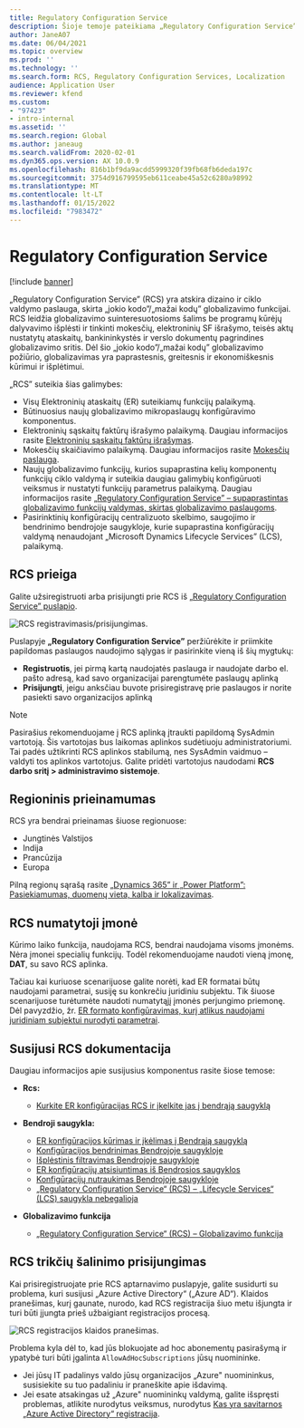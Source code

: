 ```yaml
---
title: Regulatory Configuration Service
description: Šioje temoje pateikiama „Regulatory Configuration Service” (RCS) galimybių apžvalga ir paaiškinama, kaip pasiekti paslaugą.
author: JaneA07
ms.date: 06/04/2021
ms.topic: overview
ms.prod: ''
ms.technology: ''
ms.search.form: RCS, Regulatory Configuration Services, Localization
audience: Application User
ms.reviewer: kfend
ms.custom:
- "97423"
- intro-internal
ms.assetid: ''
ms.search.region: Global
ms.author: janeaug
ms.search.validFrom: 2020-02-01
ms.dyn365.ops.version: AX 10.0.9
ms.openlocfilehash: 816b1bf9da9acdd5999320f39fb68fb6deda197c
ms.sourcegitcommit: 3754d916799595eb611ceabe45a52c6280a98992
ms.translationtype: MT
ms.contentlocale: lt-LT
ms.lasthandoff: 01/15/2022
ms.locfileid: "7983472"
---
```

# <a name="regulatory-configuration-service"></a>Regulatory Configuration Service

[!include [banner](../includes/banner.md)]

„Regulatory Configuration Service” (RCS) yra atskira dizaino ir ciklo valdymo paslauga, skirta „jokio kodo”/„mažai kodų” globalizavimo funkcijai. RCS leidžia globalizavimo suinteresuotosioms šalims be programų kūrėjų dalyvavimo išplėsti ir tinkinti mokesčių, elektroninių SF išrašymo, teisės aktų nustatytų ataskaitų, bankininkystės ir verslo dokumentų pagrindines globalizavimo sritis. Dėl šio „jokio kodo”/„mažai kodų” globalizavimo požiūrio, globalizavimas yra paprastesnis, greitesnis ir ekonomiškesnis kūrimui ir išplėtimui.

„RCS” suteikia šias galimybes:

- Visų Elektroninių ataskaitų (ER) suteikiamų funkcijų palaikymą.
- Būtinuosius naujų globalizavimo mikropaslaugų konfigūravimo komponentus.
- Elektroninių sąskaitų faktūrų išrašymo palaikymą. Daugiau informacijos rasite [Elektroninių sąskaitų faktūrų išrašymas](/dynamics365-release-plan/2021wave1/finance-operations/dynamics365-finance/electronic-invoicing-add-on-dynamics-365-ga).
- Mokesčių skaičiavimo palaikymą. Daugiau informacijos rasite [Mokesčių paslauga](/dynamics365-release-plan/2021wave1/finance-operations/dynamics365-finance/tax-service-preview).
- Naujų globalizavimo funkcijų, kurios supaprastina kelių komponentų funkcijų ciklo valdymą ir suteikia daugiau galimybių konfigūruoti veiksmus ir nustatyti funkcijų parametrus palaikymą. Daugiau informacijos rasite [„Regulatory Configuration Service” – supaprastintas globalizavimo funkcijų valdymas, skirtas globalizavimo paslaugoms](/dynamics365-release-plan/2021wave1/finance-operations/dynamics365-finance/regulatory-configuration-service-simplified-globalization-feature-management-globalization-services).
- Pasirinktinių konfigūracijų centralizuoto skelbimo, saugojimo ir bendrinimo bendrojoje saugykloje, kurie supaprastina konfigūracijų valdymą nenaudojant „Microsoft Dynamics Lifecycle Services” (LCS), palaikymą.

## <a name="access-rcs"></a>RCS prieiga

Galite užsiregistruoti arba prisijungti prie RCS iš [„Regulatory Configuration Service” puslapio](https://marketing.configure.global.dynamics.com/).

![RCS registravimasis/prisijungimas.](media/202103_RCS%20Marketing%20page_updated_1.jpg)

Puslapyje **„Regulatory Configuration Service”** peržiūrėkite ir priimkite papildomas paslaugos naudojimo sąlygas ir pasirinkite vieną iš šių mygtukų:

- **Registruotis**, jei pirmą kartą naudojatės paslauga ir naudojate darbo el. pašto adresą, kad savo organizacijai parengtumėte paslaugų aplinką
- **Prisijungti**, jeigu anksčiau buvote prisiregistravę prie paslaugos ir norite pasiekti savo organizacijos aplinką

> [!NOTE] 
> Pasirašius rekomenduojame į RCS aplinką įtraukti papildomą SysAdmin vartotoją. Šis vartotojas bus laikomas aplinkos sudėtiuoju administratoriumi. Tai padės užtikrinti RCS aplinkos stabilumą, nes SysAdmin vaidmuo – valdyti tos aplinkos vartotojus. Galite pridėti vartotojus naudodami **RCS darbo sritį > administravimo sistemoje**.

## <a name="regional-availability"></a>Regioninis prieinamumas

RCS yra bendrai prieinamas šiuose regionuose:

- Jungtinės Valstijos
- Indija
- Prancūzija
- Europa

Pilną regionų sąrašą rasite [„Dynamics 365” ir „Power Platform”: Pasiekiamumas, duomenų vieta, kalba ir lokalizavimas](https://aka.ms/dynamics_365_international_availability_deck).

## <a name="rcs-default-company"></a>RCS numatytoji įmonė

Kūrimo laiko funkcija, naudojama RCS, bendrai naudojama visoms įmonėms. Nėra įmonei specialių funkcijų. Todėl rekomenduojame naudoti vieną įmonę, **DAT**, su savo RCS aplinka.

Tačiau kai kuriuose scenarijuose galite norėti, kad ER formatai būtų naudojami parametrai, susiję su konkrečiu juridiniu subjektu. Tik šiuose scenarijuose turėtumėte naudoti numatytąjį įmonės perjungimo priemonę. Dėl pavyzdžio, žr. [ER formato konfigūravimas, kurį atlikus naudojami juridiniam subjektui nurodyti parametrai](../../fin-ops-core/dev-itpro/analytics/er-app-specific-parameters-configure-format.md).

## <a name="related-rcs-documentation"></a>Susijusi RCS dokumentacija

Daugiau informacijos apie susijusius komponentus rasite šiose temose:

- **Rcs:**

    - [Kurkite ER konfigūracijas RCS ir įkelkite jas į bendrąją saugyklą](rcs-global-repo-upload.md)

- **Bendroji saugykla:**

    - [ER konfigūracijos kūrimas ir įkėlimas į Bendrąją saugyklą](rcs-global-repo-upload.md)
    - [Konfigūracijos bendrinimas Bendrojoje saugykloje](rcs-global-repo-share-configuration.md)
    - [Išplėstinis filtravimas Bendrojoje saugykloje](enhanced-filtering-global-repo.md)
    - [ER konfigūracijų atsisiuntimas iš Bendrosios saugyklos](../../fin-ops-core/dev-itpro/analytics/er-download-configurations-global-repo.md)
    - [Konfigūracijų nutraukimas Bendrojoje saugykloje](discontinuing-configurations-rcs-global-repo.md)
    - [„Regulatory Configuration Service“ (RCS) – „Lifecycle Services“ (LCS) saugykla nebegalioja](rcs-lcs-repo-dep-faq.md)

- **Globalizavimo funkcija**

    - [„Regulatory Configuration Service“ (RCS) – Globalizavimo funkcija](/dynamics365-release-plan/2021wave1/finance-operations/dynamics365-finance/regulatory-configuration-service-simplified-globalization-feature-management-globalization-services)


## <a name="troubleshooting-rcs-sign-up"></a>RCS trikčių šalinimo prisijungimas

Kai prisiregistruojate prie RCS aptarnavimo puslapyje, galite susidurti su problema, kuri susijusi „Azure Active Directory“ („Azure AD“). Klaidos pranešimas, kurį gaunate, nurodo, kad RCS registracija šiuo metu išjungta ir turi būti įjungta prieš užbaigiant registracijos procesą.

![RCS registracijos klaidos pranešimas.](media/01_RCSSignUpError.jpg)

Problema kyla dėl to, kad jūs blokuojate ad hoc abonementų pasirašymą ir ypatybė turi būti įgalinta `AllowAdHocSubscriptions` jūsų nuomininke. 

- Jei jūsų IT padalinys valdo jūsų organizacijos „Azure" nuomininkus, susisiekite su tuo padaliniu ir praneškite apie išdavimą.
- Jei esate atsakingas už „Azure" nuomininkų valdymą, galite išspręsti problemas, atlikite nurodytus veiksmus, nurodytus [Kas yra savitarnos „Azure Active Directory“ registracija](/azure/active-directory/enterprise-users/directory-self-service-signup#how-do-i-control-self-service-settings).
